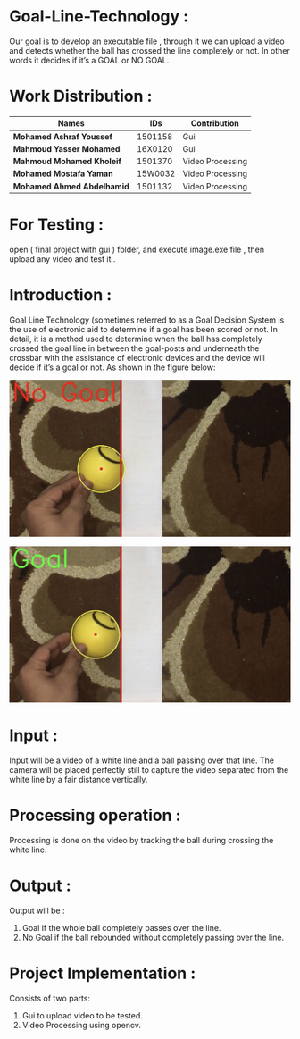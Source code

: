 # Goal-Line-Technology :
Our goal is to develop an executable file , through it we can upload a video and detects whether the ball has crossed the line completely or not. In other words it decides if it’s a GOAL or NO GOAL.


# Work Distribution :

Names                    | IDs                                                                                                                                                                                                                                                                                                                                            | Contribution
------------------------ | --------------------------------------------------------------------------------------------------------------------------------------------------------------------------------------------------------------------------------------------------------------------------------------------------------------------------------------------- | ---------
**Mohamed Ashraf Youssef**            | 1501158                                                                                                                                                              | Gui
**Mahmoud Yasser Mohamed**            | 16X0120                                                                                                                                                              | Gui
**Mahmoud Mohamed Kholeif**           | 1501370                                                                                                                                                              | Video Processing
**Mohamed Mostafa Yaman**             | 15W0032                                                                                                                                                              | Video Processing
**Mohamed Ahmed Abdelhamid**          | 1501132                                                                                                                                                              | Video Processing

# For Testing :
open ( final project with gui ) folder, and execute image.exe file , then upload any video and test it . 



# Introduction : 
Goal Line Technology (sometimes referred to as a Goal Decision System is the use of electronic aid to determine if a goal has been scored or not. In detail, it is a method used to determine when the ball has completely crossed the goal line in between the goal-posts and underneath the crossbar with the assistance of electronic devices and the device will decide if it’s a goal or not. 
As shown in the figure below: 

<p align="center">
  <img src="docs/no goal.jpg">
</p>

<p align="center">
  <img src="docs/goal.jpg">
</p>

# Input : 
Input will be a video of a white line and a ball passing over that line. The camera will be placed perfectly still to capture the video separated from the white line by a fair distance vertically. 

# Processing operation : 
Processing is done on the video by tracking the ball during crossing the white line. 

# Output : 
Output will be : 
1. Goal if the whole ball completely passes over the line. 
2. No Goal if the ball rebounded without completely passing over the line. 

# Project Implementation :
Consists of two parts: 
1. Gui to upload video to be tested. 
2. Video Processing using opencv.

